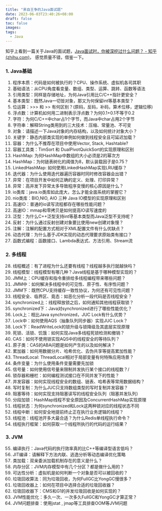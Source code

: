 ```yaml
---
title: "来自王争的Java面试题"
date: 2023-06-03T23:40:26+08:00
draft: false
toc: false
images:
tags:
  - Java
---
```




知乎上看到一篇关于Java的面试题，[Java面试时，你被深挖过什么问题？ - 知乎 (zhihu.com)](https://www.zhihu.com/question/461650956/answer/3056307955)， 感觉质量不错，借鉴一下。

### 1. Java基础

1. 程序本质：代码是如何被执行的？CPU、操作系统、虚拟机各司其职
2. 基础语法：从CPU角度看变量、数组、类型、运算、跳转、函数等语法
3. 引用类型：同样是存储地址，为何Java引用比C/C++指针更安全？
4. 基本类型：既然Java一切皆对象，那又为何保留int等基本类型？
5. 位运算：>>> 和 >> 有何区别？(原码，反码，补码，算术位移，逻辑位移)
6. 浮点数：计算机如何用二进制表示浮点数？为何0.1+0.1不等于0.2
7. 字符：为何C/C++中char占1个字节，而Java中char占用2个字节
8. 字符串：解释String类用到的三大技术：压缩、常量池、不可变
9. 对象：请描述一下Java对象的内存结构，以及如何统计对象大小？
10. 关键字：静态内部类实现的单例如何做到线程安全且可延迟加载？
11. 容器：为什么不推荐在项目中使用Vector, Stack, Hashtable?
12. 容器工具类：TimSort 和 DualPivotQuickSort的实现原理和区别
13. HashMap: 为何HashMap中数组的大小必须是2的幂次方
14. HashMap：为何链表树化的阈值为8，默认装载因子是0.75？
15. LinkedHashMap: 如何使用LinkedHashMap实现LRU缓存？
16. 迭代器：为什么使用迭代器遍历容器时同时修改容器会出错？
17. 异常：在项目开发中如何正确的定义、处理、打印异常？
18. 异常：高并发下异常太多导致程序变慢的核心原因是什么？
19. io类库：java.io类库如此庞大，怎么才能全面系统的掌握它？
20. nio类库：BIO,NIO, AIO 三种 Java IO模型的实现原理和区别
21. 高速IO：普通的io读写流程都存在哪些性能问题？
22. 高速IO：mmap和零拷贝是如何提高IO读写速度的
23. 泛型：为什么C++泛型支持int等基本类型而Java泛型不支持呢？
24. 反射：为什么通过反射创建对象要比使用new创建对象慢？
25. 注解：注解的配置方式相对于XML配置文件有什么优缺点？
26. 动态代理：为什么基于JDK实现的动态代理要求原始类有接口？
27. 函数式编程：函数接口、Lambda表达式、方法引用、Stream流

### 2. 多线程

28. 线程概述：有了进程为什么还要有线程？线程越多执行就越快吗？
29. 线程模型：线程模型有哪几种？Java线程是基于哪种模型实现的？
30. JMM上：CPU缓存和指令重排给多线程编程带来哪些问题？
31. JMM中：如何解决多线程中的可见性、原子性、有序性问题？
32. JMM下：既然CPU支持缓存一致性协议，为何还有可见性问题？
33. 线程安全、临界区、竟态：如恶化分析一段代码是否线程安全？
34. synchronized上：线程释放锁之后，如何通知其他线程获取锁？
35. synchronized下：Java对synchronized进行了哪些性能优化？
36. Lock上：相比Java synchronized，JUC Lock有什么优势？
37. Lock中：如何使用AQS（抽象队列同步器）实现JUC Lock？
38. Lock下：ReadWriteLock的锁升级与锁降级及其底层实现原理
39. 死锁、活锁、饥饿：如何实现Java多线程死锁检测和撤销？
40. CAS：如何不使用锁实现AQS中的线程安全的等待队列？
41. 原子类：CAS的ABA问题是如何产生的以及如何解决？
42. 累加器：如何用数据分片、哈希优化、去伪共享等提高累加性能？
43. ThreadLocal: ThreadLocal相对于局部变量有何特殊应用场景？
44. 条件变量：为什么使用条件变量需要先加锁
45. 信号量：如何使用信号量来限制并发执行某个接口的线程数？/
46. 锁存器和栅栏：如何编程测试接口在不同并发下的性能？
47. 并发容器：如何实现线程安全的数组、链表、哈希表等常用数据结构？
48. 写时复制：为什么JUC只支持数组类型的写时复制并发容器？
49. 阻塞等待：如何实现支持阻塞读写的线程安全队列（阻塞并发队列）
50. 分段加锁：HashMap线程不安全原因及ConcurrentHashMap实现原理
51. 线程状态：为何synchronized和Lock这两种锁对应的线程状态不同
52. 线程中断：如何安全地提前终止正在执行业务逻辑的线程？
53. 线程池：线程池开多大最合适？为什么Redis单线程执行命令？
54. 线程执行框架：如何获取一个线程所执行的代码的运行结果？

### 3. JVM

55. 编译执行：Java代码的执行效率真的比C++等编译型语言低吗？
56. JIT编译：请解释下方法内联、逃逸分析等动态编译优化策略
57. 类加载：双亲委派加载机制存在的意义是什么？
58. 内存分区：JVM内存模型中有几个分区？都是做什么用的？
59. 可达性分析：虚拟机是如何判断一个对象是否可以被回收的？
60. 垃圾回收算法：同为垃圾回收，为何FullGC比YongGC慢很多？
61. 垃圾回收器上：如何在项目中选择合适的垃圾回收器？
62. 垃圾回收器下：CMS和G1的并发垃圾回收是如何实现的？
63. JVM性能优化：多久一次、一次多久FullGC和YongGC才算正常？
64. JVM问题排查：使用jstat , jmap等工具排查OOM等JVM问题

